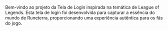 Bem-vindo ao projeto da Tela de Login inspirada na temática de League of Legends. Esta tela de login foi desenvolvida para capturar a essência do mundo de Runeterra, proporcionando uma experiência autêntica para os fãs do jogo.
